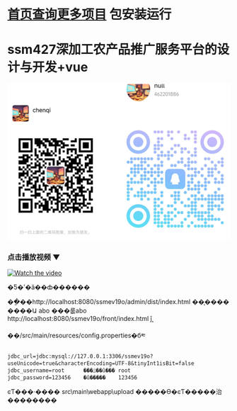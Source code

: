 # [首页查询更多项目](https://github.com/GraduationProject-ssm) 包安装运行


# ssm427深加工农产品推广服务平台的设计与开发+vue

![picture](https://raw.githubusercontent.com/GraduationProject-springboot/.github/main/img/wx.png)

### 点击播放视频 ▼
[![Watch the video](https://i.sstatic.net/Vp2cE.png)](https://www.bilibili.com/video/BV1t58veLEnL?p=25)


�Ƽ�ʹ�ã��ȸ������

��ַ��http://localhost:8080/ssmev19o/admin/dist/index.html ��̨���� 
����Ա abo  ���룺abo  
http://localhost:8080/ssmev19o/front/index.html ǰ̨

 
 
��/src/main/resources/config.properties�б༭
											
	jdbc_url=jdbc:mysql://127.0.0.1:3306/ssmev19o?useUnicode=true&characterEncoding=UTF-8&tinyInt1isBit=false
	jdbc_username=root	    ���ݿ��û��� root
	jdbc_password=123456	�û�����    123456


ͼƬ���·���� src\main\webapp\upload �����ϴ�ͼƬ�����治��������











